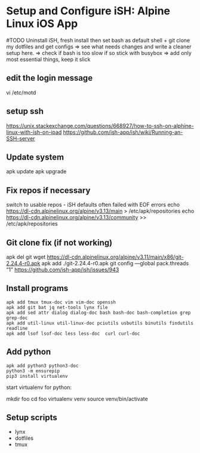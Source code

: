 # Setup and Configure iSH: Alpine Linux iOS App

\#TODO Uninstall iSH, fresh install then set bash as default shell + git clone my dotfiles and get configs
=> see what needs changes and write a cleaner setup here.
=> check if bash is too slow if so stick with busybox
=> add only most essential things, keep it slick

## edit the login message
vi /etc/motd

## setup ssh

https://unix.stackexchange.com/questions/668927/how-to-ssh-on-alphine-linux-with-ish-on-ipad
https://github.com/ish-app/ish/wiki/Running-an-SSH-server

## Update system
apk update
apk upgrade

## Fix repos if necessary
switch to usable repos - iSH defaults often failed with EOF errors
echo https://dl-cdn.alpinelinux.org/alpine/v3.13/main > /etc/apk/repositories
echo https://dl-cdn.alpinelinux.org/alpine/v3.13/community >> /etc/apk/repositories

## Git clone fix (if not working)

apk del git
wget https://dl-cdn.alpinelinux.org/alpine/v3.11/main/x86/git-2.24.4-r0.apk
apk add ./git-2.24.4-r0.apk
git config —global pack.threads “1”
https://github.com/ish-app/ish/issues/943


## Install programs

```
apk add tmux tmux-doc vim vim-doc openssh
apk add git bat jq net-tools lynx file
apk add sed attr dialog dialog-doc bash bash-doc bash-completion grep grep-doc
apk add util-linux util-linux-doc pciutils usbutils binutils findutils readline
apk add lsof lsof-doc less less-doc  curl curl-doc
```

## Add python

```
apk add python3 python3-doc
python3 -m ensurepip
pip3 install virtualenv
```

start virtualenv for python:

mkdir foo
cd foo
virtualenv venv
source venv/bin/activate

## Setup scripts

* lynx
* dotfiles
* tmux
